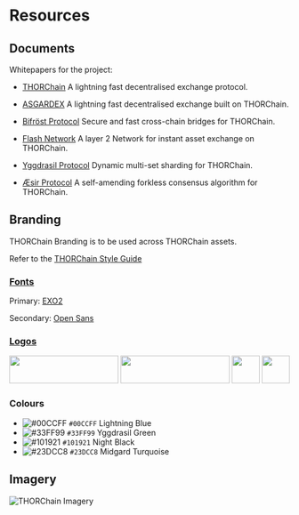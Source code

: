 # Resources

## Documents
Whitepapers for the project:

- [THORChain](https://github.com/thorchain/Resources/tree/master/Whitepapers/THORChain)
A lightning fast decentralised exchange protocol.

- [ASGARDEX](https://github.com/thorchain/Resources/blob/master/Whitepapers/ASGARDEX/whitepaper-en.md)
A lightning fast decentralised exchange built on THORChain.

- [Bifröst Protocol](https://github.com/thorchain/Resources/tree/master/Whitepapers/Bifrost-Protocol)
Secure and fast cross-chain bridges for THORChain.

- [Flash Network](https://github.com/thorchain/Resources/tree/master/Whitepapers/Flash-Network)
A layer 2 Network for instant asset exchange on THORChain.

- [Yggdrasil Protocol](https://github.com/thorchain/Resources/tree/master/Whitepapers/Yggdrasil-Protocol)
Dynamic multi-set sharding for THORChain.

- [Æsir Protocol](https://github.com/thorchain/Resources/tree/master/Whitepapers/AEsir-Protocol)
A self-amending forkless consensus algorithm for THORChain. 


## Branding
THORChain Branding is to be used across THORChain assets. 

Refer to the [THORChain Style Guide](https://github.com/thorchain/Branding/blob/master/THORCHAIN%20STYLEGUIDE%20june%202018.pdf)

### [Fonts](https://github.com/thorchain/Resources/tree/master/fonts)
Primary: [EXO2](/fonts/exo)

Secondary: [Open Sans](/fonts/opensans)


### [Logos](https://github.com/thorchain/Resources/tree/master/logos)

<img src="https://github.com/thorchain/Branding/blob/master/logos/png/Thorchain_main_logo.png" width="196" height="50" />

<img src="https://github.com/thorchain/Branding/blob/master/logos/png/Thorchain_logo_white.png" width="196" height="50" />

<img src="https://github.com/thorchain/Branding/blob/master/logos/png/Thorchain_icon.png" width="50" height="50" />

<img src="https://github.com/thorchain/Branding/blob/master/logos/png/Thorchain_icon_rounded.png" width="50" height="50" />



### Colours

- ![#00CCFF](https://placehold.it/15/00CCFF/000000?text=+) `#00CCFF` Lightning Blue
- ![#33FF99](https://placehold.it/15/33FF99/000000?text=+) `#33FF99` Yggdrasil Green
- ![#101921](https://placehold.it/15/101921/000000?text=+) `#101921` Night Black
- ![#23DCC8](https://placehold.it/15/23DCC8/000000?text=+) `#23DCC8` Midgard Turquoise



## Imagery

![THORChain Imagery](https://github.com/thorchain/Branding/blob/master/images/thorchain-imagery.png)

